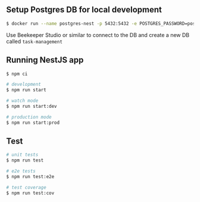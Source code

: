 ## Setup Postgres DB for local development

```bash
$ docker run --name postgres-nest -p 5432:5432 -e POSTGRES_PASSWORD=postgres -d postgres
```

Use Beekeeper Studio or similar to connect to the DB and create a new DB called `task-management`


## Running NestJS app

```bash
$ npm ci
```

```bash
# development
$ npm run start

# watch mode
$ npm run start:dev

# production mode
$ npm run start:prod
```

## Test

```bash
# unit tests
$ npm run test

# e2e tests
$ npm run test:e2e

# test coverage
$ npm run test:cov
```
